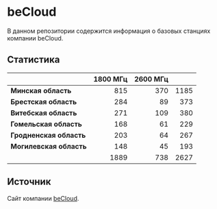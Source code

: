 # beCloud
В данном репозитории содержится информация о базовых станциях компании beCloud.

## Статистика
&nbsp; | 1800 МГц | 2600 МГц | &nbsp;
:--- | ---: | ---: | ---:
**Минская область** | 815 | 370 | 1185
**Брестская область** | 284 | 89 | 373
**Витебская область** | 271 | 109 | 380
**Гомельская область** | 168 | 61 | 229
**Гродненская область** | 203 | 64 | 267
**Могилевская область** | 148 | 45 | 193
&nbsp; | 1889 | 738 | 2627

## Источник
Сайт компании [beCloud](https://becloud.by/customers/ob-lte-advanced).